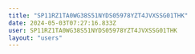 ```yaml
---
title: "SP11RZ1TA0WG38S51NYDS05978YZT4JVXSSG01THK"
date: 2024-05-03T07:27:16.833Z
user: SP11RZ1TA0WG38S51NYDS05978YZT4JVXSSG01THK
layout: "users"
---
```

    